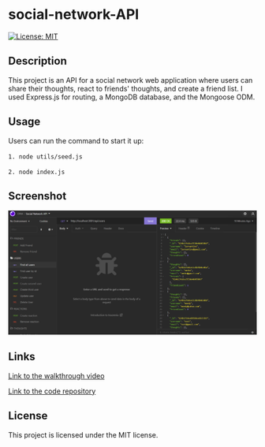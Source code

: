 # social-network-API
[![License: MIT](https://img.shields.io/badge/License-MIT-yellow.svg)](https://opensource.org/licenses/MIT) 
## Description 
This project is an API for a social network web application where users can share their thoughts, react to friends' thoughts, and create a friend list. 
I used Express.js for routing, a MongoDB database, and the Mongoose ODM. 
## Usage
Users can run the command to start it up: 

`1. node utils/seed.js` 

`2. node index.js` 

## Screenshot
 <p dir="auto"><img src="Screenshot.png" alt="Screenshot" style="max-width: 100%;" /></p>

## Links
<p dir="auto"><a href="https://drive.google.com/file/d/1uScwgzrc0a0k0vBBmkU_VqrgLAWJCWLE/view?usp=sharing">Link to the walkthrough video</a></p>
<p dir="auto"><a href="https://github.com/Yanbud/social-network-API">Link to the code repository</a></p>

## License
This project is licensed under the MIT license.
